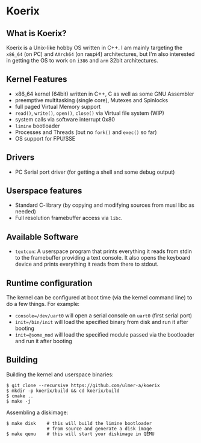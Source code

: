 # Koerix

## What is Koerix?
Koerix is a Unix-like hobby OS written in C++. I am mainly targeting the
`x86_64` (on PC) and `AArch64` (on raspi4) architectures, but I'm also
interested in getting the OS to work on `i386` and `arm` 32bit architectures.

## Kernel Features
* x86_64 kernel (64bit) written in C++, C as well as some GNU Assembler
* preemptive multitasking (single core), Mutexes and Spinlocks
* full paged Virtual Memory support
* `read()`, `write()`, `open()`, `close()` via Virtual file system (WIP)
* system calls via software interrupt 0x80
* `limine` bootloader
* Processes and Threads (but no `fork()` and `exec()` so far)
* OS support for FPU/SSE

## Drivers
* PC Serial port driver (for getting a shell and some debug output)

## Userspace features
* Standard C-library (by copying and modifying sources from musl libc as needed)
* Full resolution framebuffer access via `libc`.

## Available Software
* `textcon`: A userspace program that prints everything it reads from stdin to the
framebuffer providing a text console. It also opens the keyboard device and prints
everything it reads from there to stdout.

## Runtime configuration
The kernel can be configured at boot time (via the kernel command line) 
to do a few things. For example:
* `console=/dev/uart0` will open a serial console on `uart0` (first serial port)
* `init=/bin/init` will load the specified binary from disk and run it after booting
* `init=@some_mod` will load the specified module passed via the bootloader and run it after booting

## Building
Building the kernel and userspace binaries:
```
$ git clone --recursive https://github.com/ulmer-a/koerix
$ mkdir -p koerix/build && cd koerix/build
$ cmake ..
$ make -j
```

Assembling a diskimage:
```
$ make disk    # this will build the limine bootloader
               # from source and generate a disk image
$ make qemu    # this will start your diskimage in QEMU
```
